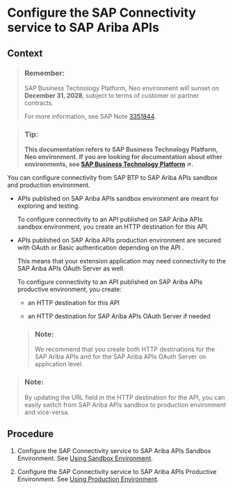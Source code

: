 <!-- loio139d777900c94d36b0a93f76cd3947b1 -->

# Configure the SAP Connectivity service to SAP Ariba APIs



## Context

> ### Remember:  
> SAP Business Technology Platform, Neo environment will sunset on **December 31, 2028**, subject to terms of customer or partner contracts.
> 
> For more information, see SAP Note [3351844](https://launchpad.support.sap.com/#/notes/3351844).

> ### Tip:  
> **This documentation refers to SAP Business Technology Platform, Neo environment. If you are looking for documentation about other environments, see [SAP Business Technology Platform](https://help.sap.com/viewer/65de2977205c403bbc107264b8eccf4b/Cloud/en-US/6a2c1ab5a31b4ed9a2ce17a5329e1dd8.html "SAP Business Technology Platform (SAP BTP) is an integrated offering comprised of four technology portfolios: database and data management, application development and integration, analytics, and intelligent technologies. The platform offers users the ability to turn data into business value, compose end-to-end business processes, and build and extend SAP applications quickly.") :arrow_upper_right:.**

You can configure connectivity from SAP BTP to SAP Ariba APIs sandbox and production environment.

-   APIs published on SAP Ariba APIs sandbox environment are meant for exploring and testing.

    To configure connectivity to an API published on SAP Ariba APIs sandbox environment, you create an HTTP destination for this API.

-   APIs published on SAP Ariba APIs production environment are secured with OAuth or Basic authentication depending on the API .

    This means that your extension application may need connectivity to the SAP Ariba APIs OAuth Server as well.

    To configure connectivity to an API published on SAP Ariba APIs productive environment, you create:

    -   an HTTP destination for this API


    -   an HTTP destination for SAP Ariba APIs OAuth Server if needed


    > ### Note:  
    > We recommend that you create both HTTP destinations for the SAP Ariba APIs and for the SAP Ariba APIs OAuth Server on application level.


> ### Note:  
> By updating the URL field in the HTTP destination for the API, you can easily switch from SAP Ariba APIs sandbox to production environment and vice-versa.



## Procedure

1.  Configure the SAP Connectivity service to SAP Ariba APIs Sandbox Environment. See [Using Sandbox Environment](using-sandbox-environment-81ddfa5.md).

2.  Configure the SAP Connectivity service to SAP Ariba APIs Productive Environment. See [Using Production Environment](using-production-environment-039cce8.md).


